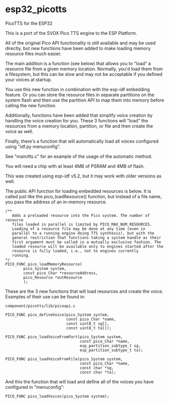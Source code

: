 # esp32_picotts
PicoTTS for the ESP32

This is a port of the SVOX Pico TTS engine to the ESP Platform.

All of the original Pico API functionality is still available and may be used
directly, but new functions have been added to make loading memory resource files
much easier.

The main addition is a function (see below) that allows you to "load" a resource
file from a given memory location. Normally, you'd load them from a filesystem,
but this can be slow and may not be acceptable if you defined your voices at
startup.

You use this new function in combination with the esp-idf embedding feature. Or
you can store the resource files in separate partitions on the system flash and
then use the partition API to map them into memory before calling the new
function.

Additionally, functions have been added that simplify voice creation by handling
the voice creation for you. These 3 functions will "load" the resources from a
memory location, partition, or file and then create the voice as well.

Finally, there's a function that will automatically load all voices configured
using "idf.py menuconfig".

See "main/tts.c" for an example of the usage of the automatic method.

You will need a chip with at least 4MB of PSRAM and 4MB of flash.

This was created using esp-idf v5.2, but it may work with older
versions as well.

The public API function for loading embedded resources is below.  It is
called just like the pico_loadResource() function, but instead of a file
name, you pass the address of an in-memory resource.

```
/**
   Adds a preloaded resource into the Pico system. The number of resource
   files loaded in parallel is limited by PICO_MAX_NUM_RESOURCES.
   Loading of a resource file may be done at any time (even in
   parallel to a running engine doing TTS synthesis), but with the
   general restriction that functions taking a system handle as their
   first argument must be called in a mutually exclusive fashion. The
   loaded resource will be available only to engines started after the
   resource is fully loaded, i.e., not to engines currently
   running.
*/
PICO_FUNC pico_loadMemoryResource(
        pico_System system,
        const pico_Char *resourceAddress,
        pico_Resource *outResource
        );
```

These are the 3 new functions that will load resources and create the
voice.  Examples of their use can be found in:

    component/picotts/lib/picoapi.c

```
PICO_FUNC pico_defineVoice(pico_System system,
                           const pico_Char *name,
                           const uint8_t sg[],
                           const uint8_t ta[]);

PICO_FUNC pico_loadVoiceFromPart(pico_System system,
                                 const pico_Char *name,
                                 esp_partition_subtype_t sg,
                                 esp_partition_subtype_t ta);

PICO_FUNC pico_loadVoiceFromFile(pico_System system,
                                 const pico_Char *name,
                                 const char *sg,
                                 const char *ta);
```

And this the function that will load and define all of the voices you
have configured in "menuconfig":

```
PICO_FUNC pico_loadVoices(pico_System system);
```


